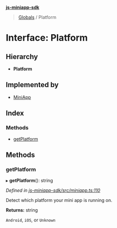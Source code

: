 **[js-miniapp-sdk](../README.md)**

> [Globals](../README.md) / Platform

# Interface: Platform

## Hierarchy

* **Platform**

## Implemented by

* [MiniApp](../classes/miniapp.md)

## Index

### Methods

* [getPlatform](platform.md#getplatform)

## Methods

### getPlatform

▸ **getPlatform**(): string

*Defined in [js-miniapp-sdk/src/miniapp.ts:110](https://github.com/rakutentech/js-miniapp/blob/da5571c/js-miniapp-sdk/src/miniapp.ts#L110)*

Detect which platform your mini app is running on.

**Returns:** string

`Android`, `iOS`, or `Unknown`
